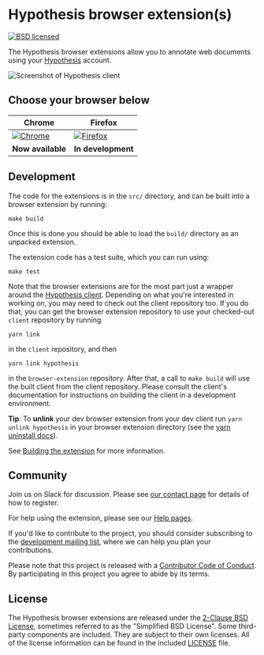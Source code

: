 # Hypothesis browser extension(s)

[![BSD licensed](https://img.shields.io/badge/license-BSD-blue.svg)][license]

[license]: https://github.com/hypothesis/browser-extension/blob/main/LICENSE

The Hypothesis browser extensions allow you to annotate web documents using your
[Hypothesis][service] account.

![Screenshot of Hypothesis client](/images/screenshot.png?raw=true)

[service]: https://hypothes.is

## Choose your browser below

| **Chrome**        | **Firefox**        |
| ----------------- | ------------------ |
| [![Chrome][0]][1] | [![Firefox][2]][3] |
| **Now available** | **In development** |

[0]: /images/google-chrome.ico?raw=true 'Review and install for Chrome'
[1]: https://chrome.google.com/webstore/detail/hypothesis-web-pdf-annota/bjfhmglciegochdpefhhlphglcehbmek
[2]: /images/mozilla-firefox.ico?raw=true 'Nearly there...'
[3]: #not-yet

## Development

The code for the extensions is in the `src/` directory, and can be built into a
browser extension by running:

    make build

Once this is done you should be able to load the `build/` directory as an
unpacked extension.

The extension code has a test suite, which you can run using:

    make test

Note that the browser extensions are for the most part just a wrapper around the
[Hypothesis client][client]. Depending on what you're interested in working on,
you may need to check out the client repository too. If you do that, you can get
the browser extension repository to use your checked-out `client` repository by
running

    yarn link

in the `client` repository, and then

    yarn link hypothesis

in the `browser-extension` repository. After that, a call to `make build` will use the
built client from the client repository. Please consult the client's
documentation for instructions on building the client in a development
environment.

**Tip**: To **unlink** your dev browser extension from your dev client run
`yarn unlink hypothesis` in your browser extension directory
(see the [yarn uninstall docs](https://classic.yarnpkg.com/en/docs/cli/unlink/)).

See [Building the extension](docs/building.md) for more information.

[client]: https://github.com/hypothesis/client/

## Community

Join us on Slack for discussion. Please see [our contact
page](https://web.hypothes.is/contact/) for details of how to register.

For help using the extension, please see our [Help pages](https://web.hypothes.is/help/).

If you'd like to contribute to the project, you should consider subscribing to
the [development mailing list][ml], where we can help you plan your
contributions.

Please note that this project is released with a [Contributor Code of
Conduct][coc]. By participating in this project you agree to abide by its terms.

[ml]: https://groups.google.com/a/list.hypothes.is/forum/#!forum/dev
[coc]: https://github.com/hypothesis/browser-extension/blob/main/CODE_OF_CONDUCT

## License

The Hypothesis browser extensions are released under the [2-Clause BSD
License][bsd2c], sometimes referred to as the "Simplified BSD License". Some
third-party components are included. They are subject to their own licenses. All
of the license information can be found in the included [LICENSE][license] file.

[bsd2c]: http://www.opensource.org/licenses/BSD-2-Clause
[license]: https://github.com/hypothesis/browser-extensions/blob/main/LICENSE
